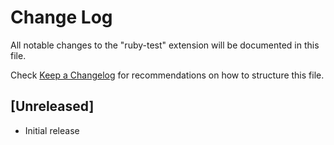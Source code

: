 # Change Log
All notable changes to the "ruby-test" extension will be documented in this file.

Check [Keep a Changelog](http://keepachangelog.com/) for recommendations on how to structure this file.

## [Unreleased]
- Initial release